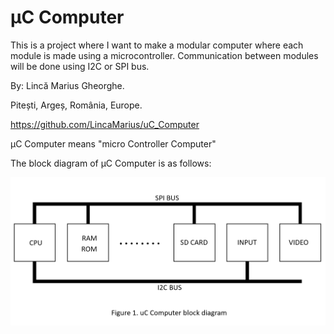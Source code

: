 # µC Computer
This is a project where I want to make a modular computer where each module is made using a microcontroller. Communication between modules will be done using I2C or SPI bus.

By: Lincă Marius Gheorghe.

Pitești, Argeș, România, Europe.

https://github.com/LincaMarius/uC_Computer

µC Computer means "micro Controller Computer"

The block diagram of µC Computer is as follows:

![ Figure 1 ](/Pictures/Figure1.png)
